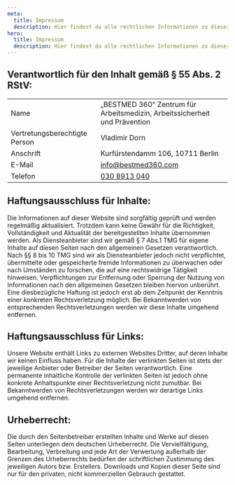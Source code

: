 ```yaml
---
meta:
  title: Impressum
  description: Hier findest du alle rechtlichen Informationen zu dieser Website.
hero:    
  title: Impressum
  description: Hier findest du alle rechtlichen Informationen zu dieser Website.
---
```


## Verantwortlich für den Inhalt gemäß § 55 Abs. 2 RStV:

| | |
| --- | --- |
| Name | „BESTMED 360“ Zentrum für Arbeitsmedizin, Arbeitssicherheit und Prävention |
| Vertretungsberechtigte Person | Vladimir Dorn |
| Anschrift | Kurfürstendamm 106, 10711 Berlin |
| E-Mail | info@bestmed360.com |
| Telefon | [030 8913 040](tel:0308913040) |

## Haftungsausschluss für Inhalte:

Die Informationen auf dieser Website sind sorgfältig geprüft und werden regelmäßig aktualisiert. Trotzdem kann keine Gewähr für die Richtigkeit, Vollständigkeit und Aktualität der bereitgestellten Inhalte übernommen werden. Als Diensteanbieter sind wir gemäß § 7 Abs.1 TMG für eigene Inhalte auf diesen Seiten nach den allgemeinen Gesetzen verantwortlich. Nach §§ 8 bis 10 TMG sind wir als Diensteanbieter jedoch nicht verpflichtet, übermittelte oder gespeicherte fremde Informationen zu überwachen oder nach Umständen zu forschen, die auf eine rechtswidrige Tätigkeit hinweisen. Verpflichtungen zur Entfernung oder Sperrung der Nutzung von Informationen nach den allgemeinen Gesetzen bleiben hiervon unberührt. Eine diesbezügliche Haftung ist jedoch erst ab dem Zeitpunkt der Kenntnis einer konkreten Rechtsverletzung möglich. Bei Bekanntwerden von entsprechenden Rechtsverletzungen werden wir diese Inhalte umgehend entfernen.

## Haftungsausschluss für Links:
Unsere Website enthält Links zu externen Websites Dritter, auf deren Inhalte wir keinen Einfluss haben. Für die Inhalte der verlinkten Seiten ist stets der jeweilige Anbieter oder Betreiber der Seiten verantwortlich. Eine permanente inhaltliche Kontrolle der verlinkten Seiten ist jedoch ohne konkrete Anhaltspunkte einer Rechtsverletzung nicht zumutbar. Bei Bekanntwerden von Rechtsverletzungen werden wir derartige Links umgehend entfernen.

## Urheberrecht:
Die durch den Seitenbetreiber erstellten Inhalte und Werke auf diesen Seiten unterliegen dem deutschen Urheberrecht. Die Vervielfältigung, Bearbeitung, Verbreitung und jede Art der Verwertung außerhalb der Grenzen des Urheberrechts bedürfen der schriftlichen Zustimmung des jeweiligen Autors bzw. Erstellers. Downloads und Kopien dieser Seite sind nur für den privaten, nicht kommerziellen Gebrauch gestattet.